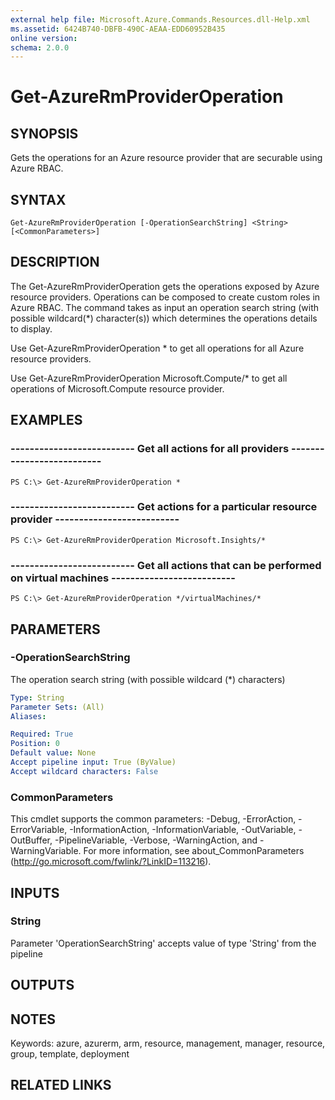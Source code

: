 ```yaml
---
external help file: Microsoft.Azure.Commands.Resources.dll-Help.xml
ms.assetid: 6424B740-DBFB-490C-AEAA-EDD60952B435
online version: 
schema: 2.0.0
---
```


# Get-AzureRmProviderOperation

## SYNOPSIS
Gets the operations for an Azure resource provider that are securable using Azure RBAC.

## SYNTAX

```
Get-AzureRmProviderOperation [-OperationSearchString] <String> [<CommonParameters>]
```

## DESCRIPTION
The Get-AzureRmProviderOperation gets the operations exposed by Azure resource providers.
Operations can be composed to create custom roles in Azure RBAC.
The command takes as input an operation search string (with possible wildcard(*) character(s)) which determines the operations details to display.

Use Get-AzureRmProviderOperation * to get all operations for all Azure resource providers.

Use Get-AzureRmProviderOperation Microsoft.Compute/* to get all operations of Microsoft.Compute resource provider.

## EXAMPLES

### --------------------------  Get all actions for all providers  --------------------------
```
PS C:\> Get-AzureRmProviderOperation *
```

### --------------------------  Get actions for a particular resource provider  --------------------------
```
PS C:\> Get-AzureRmProviderOperation Microsoft.Insights/*
```

### --------------------------  Get all actions that can be performed on virtual machines  --------------------------
```
PS C:\> Get-AzureRmProviderOperation */virtualMachines/*
```

## PARAMETERS

### -OperationSearchString
The operation search string (with possible wildcard (*) characters)

```yaml
Type: String
Parameter Sets: (All)
Aliases: 

Required: True
Position: 0
Default value: None
Accept pipeline input: True (ByValue)
Accept wildcard characters: False
```

### CommonParameters
This cmdlet supports the common parameters: -Debug, -ErrorAction, -ErrorVariable, -InformationAction, -InformationVariable, -OutVariable, -OutBuffer, -PipelineVariable, -Verbose, -WarningAction, and -WarningVariable. For more information, see about_CommonParameters (http://go.microsoft.com/fwlink/?LinkID=113216).

## INPUTS

### String

Parameter 'OperationSearchString' accepts value of type 'String' from the pipeline

## OUTPUTS

## NOTES
Keywords: azure, azurerm, arm, resource, management, manager, resource, group, template, deployment

## RELATED LINKS

